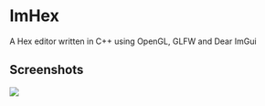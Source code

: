 # ImHex

A Hex editor written in C++ using OpenGL, GLFW and Dear ImGui

## Screenshots

![](https://i.imgur.com/BewCMbw.png)